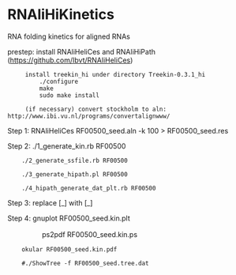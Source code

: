 # RNAliHiKinetics
RNA folding kinetics for aligned RNAs

prestep: install RNAliHeliCes and RNAliHiPath (https://github.com/Ibvt/RNAliHeliCes)
    
         install treekin_hi under directory Treekin-0.3.1_hi
             ./configure
             make
             sudo make install

         (if necessary) convert stockholm to aln: http://www.ibi.vu.nl/programs/convertalignwww/

Step 1: RNAliHeliCes RF00500_seed.aln -k 100 > RF00500_seed.res

Step 2: ./1_generate_kin.rb    RF00500

        ./2_generate_ssfile.rb RF00500
        
        ./3_generate_hipath.pl RF00500
        
        ./4_hipath_generate_dat_plt.rb RF00500

Step 3: replace [_] with [\_]

Step 4: gnuplot RF00500_seed.kin.plt

　　　　　ps2pdf RF00500_seed.kin.ps
        
        okular RF00500_seed.kin.pdf
        
        #./ShowTree -f RF00500_seed.tree.dat
